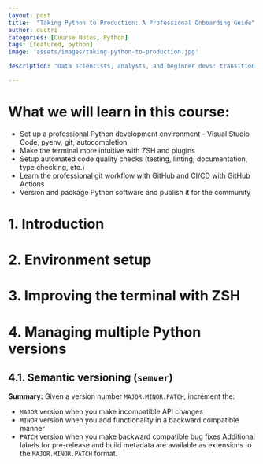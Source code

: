 ```yaml
---
layout: post
title:  "Taking Python to Production: A Professional Onboarding Guide"
author: ductri
categories: [Course Notes, Python]
tags: [featured, python]
image: 'assets/images/taking-python-to-production.jpg'

description: "Data scientists, analysts, and beginner devs: transition from 'coder' to 'software engineer' and learn to ship code."

---
```


# What we will learn in this course:
- Set up a professional Python development environment - Visual Studio Code, pyenv, git, autocompletion
- Make the terminal more intuitive with ZSH and plugins
- Setup automated code quality checks (testing, linting, documentation, type checking, etc.)
- Learn the professional git workflow with GitHub and CI/CD with GitHub Actions
- Version and package Python software and publish it for the community


# 1. Introduction

# 2. Environment setup

# 3. Improving the terminal with ZSH

# 4. Managing multiple Python versions

## 4.1. Semantic versioning (`semver`)

**Summary:** Given a version number `MAJOR.MINOR.PATCH`, increment the:

- `MAJOR` version when you make incompatible API changes
- `MINOR` version when you add functionality in a backward compatible manner
- `PATCH` version when you make backward compatible bug fixes
Additional labels for pre-release and build metadata are available as extensions to the `MAJOR.MINOR.PATCH` format.


